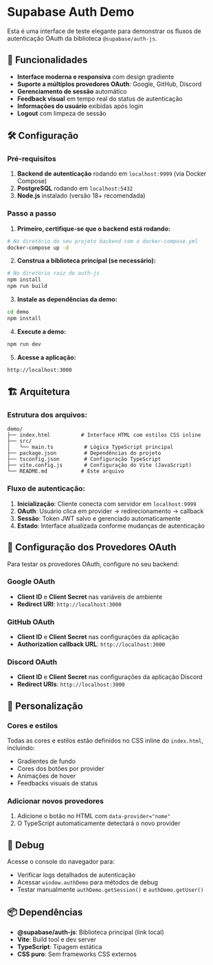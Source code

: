# Supabase Auth Demo

Esta é uma interface de teste elegante para demonstrar os fluxos de autenticação OAuth da biblioteca `@supabase/auth-js`.

## 🚀 Funcionalidades

- **Interface moderna e responsiva** com design gradiente
- **Suporte a múltiplos provedores OAuth**: Google, GitHub, Discord
- **Gerenciamento de sessão** automático
- **Feedback visual** em tempo real do status de autenticação
- **Informações do usuário** exibidas após login
- **Logout** com limpeza de sessão

## 🛠️ Configuração

### Pré-requisitos

1. **Backend de autenticação** rodando em `localhost:9999` (via Docker Compose)
2. **PostgreSQL** rodando em `localhost:5432`
3. **Node.js** instalado (versão 18+ recomendada)

### Passo a passo

1. **Primeiro, certifique-se que o backend está rodando:**
```bash
# No diretório do seu projeto backend com o docker-compose.yml
docker-compose up -d
```

2. **Construa a biblioteca principal (se necessário):**
```bash
# No diretório raiz do auth-js
npm install
npm run build
```

3. **Instale as dependências da demo:**
```bash
cd demo
npm install
```

4. **Execute a demo:**
```bash
npm run dev
```

5. **Acesse a aplicação:**
```
http://localhost:3000
```

## 🏗️ Arquitetura

### Estrutura dos arquivos:
```
demo/
├── index.html          # Interface HTML com estilos CSS inline
├── src/
│   └── main.ts          # Lógica TypeScript principal
├── package.json         # Dependências do projeto
├── tsconfig.json        # Configuração TypeScript
├── vite.config.js       # Configuração do Vite (JavaScript)
└── README.md           # Este arquivo
```

### Fluxo de autenticação:

1. **Inicialização**: Cliente conecta com servidor em `localhost:9999`
2. **OAuth**: Usuário clica em provider → redirecionamento → callback
3. **Sessão**: Token JWT salvo e gerenciado automaticamente
4. **Estado**: Interface atualizada conforme mudanças de autenticação

## 🔧 Configuração dos Provedores OAuth

Para testar os provedores OAuth, configure no seu backend:

### Google OAuth
- **Client ID** e **Client Secret** nas variáveis de ambiente
- **Redirect URI**: `http://localhost:3000`

### GitHub OAuth  
- **Client ID** e **Client Secret** nas configurações da aplicação
- **Authorization callback URL**: `http://localhost:3000`

### Discord OAuth
- **Client ID** e **Client Secret** nas configurações da aplicação Discord
- **Redirect URIs**: `http://localhost:3000`

## 🎨 Personalização

### Cores e estilos
Todas as cores e estilos estão definidos no CSS inline do `index.html`, incluindo:
- Gradientes de fundo
- Cores dos botões por provider
- Animações de hover
- Feedbacks visuais de status

### Adicionar novos provedores
1. Adicione o botão no HTML com `data-provider="nome"`
2. O TypeScript automaticamente detectará o novo provider

## 🐛 Debug

Acesse o console do navegador para:
- Verificar logs detalhados de autenticação
- Acessar `window.authDemo` para métodos de debug
- Testar manualmente `authDemo.getSession()` e `authDemo.getUser()`

## 📦 Dependências

- **@supabase/auth-js**: Biblioteca principal (link local)
- **Vite**: Build tool e dev server
- **TypeScript**: Tipagem estática
- **CSS puro**: Sem frameworks CSS externos
